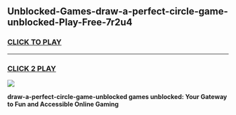 
## Unblocked-Games-draw-a-perfect-circle-game-unblocked-Play-Free-7r2u4
<h3>
<a href="https://premium76.site?title=draw-a-perfect-circle-game-unblocked&ref=21A">CLICK TO PLAY</a></h3>
<hr>

<h3>
<a href="https://premium76.site?title=draw-a-perfect-circle-game-unblocked&ref=21A">CLICK 2 PLAY</a>
  
</h3>

<a href="https://premium76.site?title=draw-a-perfect-circle-game-unblocked&ref=21A"><img src="https://clearcache.store/games.png"></a>


**draw-a-perfect-circle-game-unblocked games unblocked: Your Gateway to Fun and Accessible Online Gaming**
